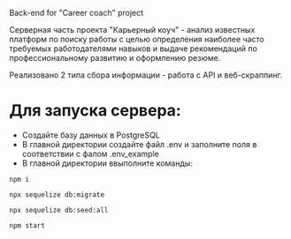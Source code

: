 Back-end for "Career coach" project

Серверная часть проекта "Карьерный коуч" - анализ известных платформ по поиску работы с целью определения наиболее часто требуемых работодателями навыков и выдаче рекомендаций по профессиональному развитию и оформлению резюме.

Реализовано 2 типа сбора информации - работа с API и веб-скраппинг.

# Для запуска сервера:
* Создайте базу данных в PostgreSQL
* В главной директории создайте файл .env и заполните поля в соответствии с фалом .env_example
* В главной директории ввыполните команды: 
 ```
 npm i 
 
 npx sequelize db:migrate 
 
 npx sequelize db:seed:all 
 
 npm start
```
